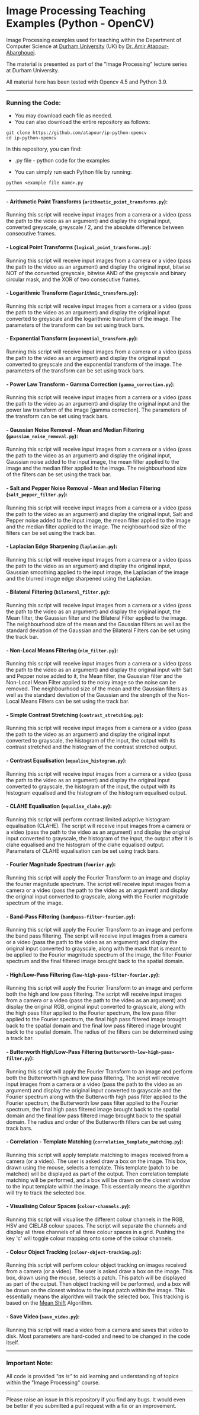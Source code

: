 # Image Processing Teaching Examples (Python - OpenCV)

Image Processing examples used for teaching within the Department of Computer Science at [Durham University](https://www.durham.ac.uk/) (UK) by [Dr. Amir Atapour-Abarghouei](http://www.atapour.co.uk/).

The material is presented as part of the "Image Processing" lecture series at Durham University.

All material here has been tested with Opencv 4.5 and Python 3.9.

---

### Running the Code:

- You may download each file as needed.
- You can also download the entire repository as follows:

```
git clone https://github.com/atapour/ip-python-opencv
cd ip-python-opencv
```
In this repository, you can find:

+ .py file - python code for the examples

- You can simply run each Python file by running:

```
python <example file name>.py
```

---

#### - Arithmetic Point Transforms (```arithmetic_point_transforms.py```):
Running this script will receive input images from a camera or a video (pass the path to the video as an argument) and display the original input, converted greyscale, greyscale / 2, and the absolute difference between consecutive frames.

#### - Logical Point Transforms (```logical_point_transforms.py```):
Running this script will receive input images from a camera or a video (pass the path to the video as an argument) and display the original input, bitwise NOT of the converted greyscale, bitwise AND of the greyscale and binary circular mask, and the XOR of two consecutive frames.

#### - Logarithmic Transform (```logarithmic_transform.py```):
Running this script will receive input images from a camera or a video (pass the path to the video as an argument) and display the original input converted to greyscale and the logarithmic transform of the image. The parameters of the transform can be set using track bars.

#### - Exponential Transform (```exponential_transform.py```):
Running this script will receive input images from a camera or a video (pass the path to the video as an argument) and display the original input converted to greyscale and the exponential transform of the image. The parameters of the transform can be set using track bars.

#### - Power Law Transform - Gamma Correction (```gamma_correction.py```):
Running this script will receive input images from a camera or a video (pass the path to the video as an argument) and display the original input and the power law transform of the image [gamma correction]. The parameters of the transform can be set using track bars.

#### - Gaussian Noise Removal - Mean and Median Filtering (```gaussian_noise_removal.py```):
Running this script will receive input images from a camera or a video (pass the path to the video as an argument) and display the original input, Gaussian noise added to the input image, the mean filter applied to the image and the median filter applied to the image. The neighbourhood size of the filters can be set using the track bar.

#### - Salt and Pepper Noise Removal - Mean and Median Filtering (```salt_pepper_filter.py```):
Running this script will receive input images from a camera or a video (pass the path to the video as an argument) and display the original input, Salt and Pepper noise added to the input image, the mean filter applied to the image and the median filter applied to the image. The neighbourhood size of the filters can be set using the track bar.

#### - Laplacian Edge Sharpening (```laplacian.py```):
Running this script will receive input images from a camera or a video (pass the path to the video as an argument) and display the original input, Gaussian smoothing applied to the input image, the Laplacian of the image and the blurred image edge sharpened using the Laplacian.

#### - Bilateral Filtering (```bilateral_filter.py```):
Running this script will receive input images from a camera or a video (pass the path to the video as an argument) and display the original input, the Mean filter, the Gaussian filter and the Bilateral Filter applied to the image. The neighbourhood size of the mean and the Gaussian filters as well as the standard deviation of the Gaussian and the Bilateral Filters can be set using the track bar.

#### - Non-Local Means Filtering (```nlm_filter.py```):
Running this script will receive input images from a camera or a video (pass the path to the video as an argument) and display the original input with Salt and Pepper noise added to it, the Mean filter, the Gaussian filter and the Non-Local Mean Filter applied to the noisy image so the noise can be removed. The neighbourhood size of the mean and the Gaussian filters as well as the standard deviation of the Gaussian and the strength of the Non-Local Means Filters can be set using the track bar.

#### - Simple Contrast Stretching (```contrast_stretching.py```):
Running this script will receive input images from a camera or a video (pass the path to the video as an argument) and display the original input converted to grayscale, the histogram of the input, the output with its contrast stretched and the histogram of the contrast stretched output. 

#### - Contrast Equalisation (```equalise_histogram.py```):
Running this script will receive input images from a camera or a video (pass the path to the video as an argument) and display the original input converted to grayscale, the histogram of the input, the output with its histogram equalised and the histogram of the histogram equalised output. 

#### - CLAHE Equalisation (```equalise_clahe.py```):
Running this script will perform contrast limited adaptive histogram equalisation (CLAHE). The script will receive input images from a camera or a video (pass the path to the video as an argument) and display the original input converted to grayscale, the histogram of the input, the output after it is clahe equalised and the histogram of the clahe equalised output. Parameters of CLAHE equalisation can be set using track bars.

#### - Fourier Magnitude Spectrum (```fourier.py```):
Running this script will apply the Fourier Transform to an image and display the fourier magnitude spectrum. The script will receive input images from a camera or a video (pass the path to the video as an argument) and display the original input converted to grayscale, along with the Fourier magnitude spectrum of the image.

#### - Band-Pass Filtering (```bandpass-filter-fourier.py```):
Running this script will apply the Fourier Transform to an image and perform the band pass filtering. The script will receive input images from a camera or a video (pass the path to the video as an argument) and display the original input converted to grayscale, along with the mask that is meant to be applied to the Fourier magnitude spectrum of the image, the filter Fourier spectrum and the final filtered image brought back to the spatial domain.

#### - High/Low-Pass Filtering (```low-high-pass-filter-fourier.py```):
Running this script will apply the Fourier Transform to an image and perform both the high and low pass filtering. The script will receive input images from a camera or a video (pass the path to the video as an argument) and display the original RGB, original input converted to grayscale, along with the high pass filter applied to the Fourier spectrum, the low pass filter applied to the Fourier spectrum, the final high pass filtered image brought back to the spatial domain and the final low pass filtered image brought back to the spatial domain. The radius of the filters can be determined using a track bar.

#### - Butterworth High/Low-Pass Filtering (```butterworth-low-high-pass-filter.py```):
Running this script will apply the Fourier Transform to an image and perform both the Butterworth high and low pass filtering. The script will receive input images from a camera or a video (pass the path to the video as an argument) and display the original input converted to grayscale and the Fourier spectrum along with the Butterworth high pass filter applied to the Fourier spectrum, the Butterworth low pass filter applied to the Fourier spectrum, the final high pass filtered image brought back to the spatial domain and the final low pass filtered image brought back to the spatial domain. The radius and order of the Butterworth filters can be set using track bars.

#### - Correlation - Template Matching (```correlation_template_matching.py```):
Running this script will apply template matching to images received from a camera (or a video). The user is asked draw a box on the image. This box, drawn using the mouse, selects a template. This template (patch to be matched) will be displayed as part of the output. Then correlation template matching will be performed, and a box will be drawn on the closest window to the input template within the image. This essentially means the algorithm will try to track the selected box.


#### - Visualising Colour Spaces (```colour-channels.py```):
Running this script will visualise the different colour channels in the RGB, HSV and CIELAB colour spaces. The script will separate the channels and display all three channels of all three colour spaces in a grid. Pushing the key 'c' will toggle colour mapping onto some of the colour channels.

#### - Colour Object Tracking (```colour-object-tracking.py```):
Running this script will perform colour object tracking on images received from a camera (or a video). The user is asked draw a box on the image. This box, drawn using the mouse, selects a patch. This patch will be displayed as part of the output. Then object tracking will be performed, and a box will be drawn on the closest window to the input patch within the image. This essentially means the algorithm will track the selected box. This tracking is based on the [Mean Shift](https://docs.opencv.org/3.4/d7/d00/tutorial_meanshift.html) Algorithm.


#### - Save Video (```save_video.py```):
Running this script will read a video from a camera and saves that video to disk. Most parameters are hard-coded and need to be changed in the code itself.

---

 ### Important Note:

All code is provided _"as is"_ to aid learning and understanding of topics within the "Image Processing" course.

---

Please raise an issue in this repository if you find any bugs.
It would even be better if you submitted a pull request with a fix or an improvement.
